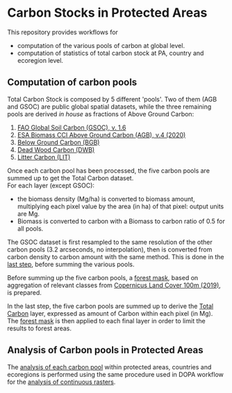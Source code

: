 # Carbon Stocks in Protected Areas

This repository provides workflows for 
-  computation of the various pools of carbon at global level. 
-  computation of statistics of total carbon stock at PA, country and ecoregion level.

## Computation of carbon pools

Total Carbon Stock is composed by 5 different 'pools'. Two of them (AGB and GSOC) are public global spatial datasets, while the three remaining pools are derived *in house* as fractions of Above Ground Carbon:  


1. [FAO Global Soil Carbon (GSOC), v. 1.6](http://54.229.242.119/GSOCmap/)
2. [ESA Biomass CCI Above Ground Carbon (AGB), v.4 (2020)](https://catalogue.ceda.ac.uk/uuid/af60720c1e404a9e9d2c145d2b2ead4e)
3. [Below Ground Carbon (BGB)](/bgb_processing)
4. [Dead Wood Carbon (DWB)](/dwb_lit_processing)
5. [Litter Carbon (LIT)](/dwb_lit_processing)

Once each carbon pool has been processed, the five carbon pools are summed up to get the Total Carbon dataset.  
For each layer (except GSOC):
- the biomass density (Mg/ha) is converted to biomass amount, multiplying each pixel value by the area (in ha) of that pixel: output units are Mg.  
- Biomass is converted to carbon with a Biomass to carbon ratio of 0.5 for all pools.

The GSOC dataset is first resampled to the same resolution of the other carbon pools (3.2 arcseconds, no interpolation), then is converted from carbon density to carbon amount with the same method. This is done in the [last step](/total_carbon), before summing the various pools.

Before summing up the five carbon pools, a [forest mask](/forest_mask), based on aggregation of relevant classes from [Copernicus Land Cover 100m (2019)](https://land.copernicus.eu/en/products/global-dynamic-land-cover/copernicus-global-land-service-land-cover-100m-collection-3-epoch-2019-globe), is prepared.  

In the last step, the five carbon pools are summed up to derive the [Total Carbon](/total_carbon) layer, expressed as amount of Carbon within each pixel (in Mg).  
The [forest mask](/forest_mask) is then applied to each final layer in order to limit the results to forest areas.


## Analysis of Carbon pools in Protected Areas

The [analysis of each carbon pool](/c_analysis) within protected areas, countries and ecoregions is performed using the same procedure used in DOPA workflow for the [analysis of continuous rasters](https://github.com/giacomo-gcad/dopa_workflow/tree/master/cep_analysis#CONTINUOUS_RASTERS).  
